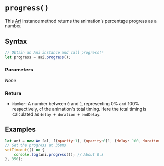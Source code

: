 # `progress()`
This [Ani](/firedom/api/ani/Ani/README.md) instance method returns the animation's percentage progress as a number.

## Syntax

```js
// Obtain an Ani instance and call progress()
let progress = ani.progress();
```

### Parameters
*None*

### Return
+ `Number`: A number between `0` and `1`, representing 0% and 100% respectively, of the animation's total timing. Here the total timing is calculated as `delay + duration + endDelay`.

## Examples

```js
let ani = new Ani(el, [{opacity:1}, {opacity:0}], {delay: 100, duration:600});
// Get the progress at 350ms
setTimeout(() => {
    console.log(ani.progress()); // About 0.5
}, 350);
```